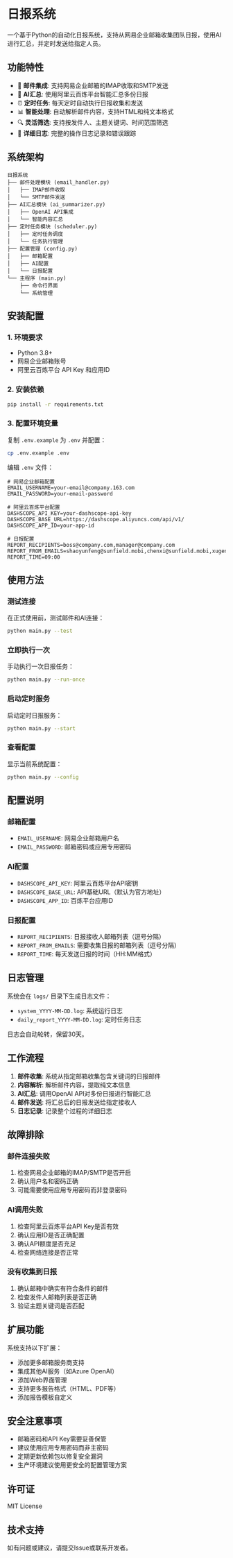 # 日报系统

一个基于Python的自动化日报系统，支持从网易企业邮箱收集团队日报，使用AI进行汇总，并定时发送给指定人员。

## 功能特性

- 📧 **邮件集成**: 支持网易企业邮箱的IMAP收取和SMTP发送
- 🤖 **AI汇总**: 使用阿里云百炼平台智能汇总多份日报
- ⏰ **定时任务**: 每天定时自动执行日报收集和发送
- 📊 **智能处理**: 自动解析邮件内容，支持HTML和纯文本格式
- 🔍 **灵活筛选**: 支持按发件人、主题关键词、时间范围筛选
- 📝 **详细日志**: 完整的操作日志记录和错误跟踪

## 系统架构

```
日报系统
├── 邮件处理模块 (email_handler.py)
│   ├── IMAP邮件收取
│   └── SMTP邮件发送
├── AI汇总模块 (ai_summarizer.py)
│   ├── OpenAI API集成
│   └── 智能内容汇总
├── 定时任务模块 (scheduler.py)
│   ├── 定时任务调度
│   └── 任务执行管理
├── 配置管理 (config.py)
│   ├── 邮箱配置
│   ├── AI配置
│   └── 日报配置
└── 主程序 (main.py)
    ├── 命令行界面
    └── 系统管理
```

## 安装配置

### 1. 环境要求

- Python 3.8+
- 网易企业邮箱账号
- 阿里云百炼平台 API Key 和应用ID

### 2. 安装依赖

```bash
pip install -r requirements.txt
```

### 3. 配置环境变量

复制 `.env.example` 为 `.env` 并配置：

```bash
cp .env.example .env
```

编辑 `.env` 文件：

```env
# 网易企业邮箱配置
EMAIL_USERNAME=your-email@company.163.com
EMAIL_PASSWORD=your-email-password

# 阿里云百炼平台配置
DASHSCOPE_API_KEY=your-dashscope-api-key
DASHSCOPE_BASE_URL=https://dashscope.aliyuncs.com/api/v1/
DASHSCOPE_APP_ID=your-app-id

# 日报配置
REPORT_RECIPIENTS=boss@company.com,manager@company.com
REPORT_FROM_EMAILS=shaoyunfeng@sunfield.mobi,chenxi@sunfield.mobi,xugenli@sunfield.mobi
REPORT_TIME=09:00
```

## 使用方法

### 测试连接

在正式使用前，测试邮件和AI连接：

```bash
python main.py --test
```

### 立即执行一次

手动执行一次日报任务：

```bash
python main.py --run-once
```

### 启动定时服务

启动定时日报服务：

```bash
python main.py --start
```

### 查看配置

显示当前系统配置：

```bash
python main.py --config
```

## 配置说明

### 邮箱配置

- `EMAIL_USERNAME`: 网易企业邮箱用户名
- `EMAIL_PASSWORD`: 邮箱密码或应用专用密码

### AI配置

- `DASHSCOPE_API_KEY`: 阿里云百炼平台API密钥
- `DASHSCOPE_BASE_URL`: API基础URL（默认为官方地址）
- `DASHSCOPE_APP_ID`: 百炼平台应用ID

### 日报配置

- `REPORT_RECIPIENTS`: 日报接收人邮箱列表（逗号分隔）
- `REPORT_FROM_EMAILS`: 需要收集日报的邮箱列表（逗号分隔）
- `REPORT_TIME`: 每天发送日报的时间（HH:MM格式）

## 日志管理

系统会在 `logs/` 目录下生成日志文件：

- `system_YYYY-MM-DD.log`: 系统运行日志
- `daily_report_YYYY-MM-DD.log`: 定时任务日志

日志会自动轮转，保留30天。

## 工作流程

1. **邮件收集**: 系统从指定邮箱收集包含关键词的日报邮件
2. **内容解析**: 解析邮件内容，提取纯文本信息
3. **AI汇总**: 调用OpenAI API对多份日报进行智能汇总
4. **邮件发送**: 将汇总后的日报发送给指定接收人
5. **日志记录**: 记录整个过程的详细日志

## 故障排除

### 邮件连接失败

1. 检查网易企业邮箱的IMAP/SMTP是否开启
2. 确认用户名和密码正确
3. 可能需要使用应用专用密码而非登录密码

### AI调用失败

1. 检查阿里云百炼平台API Key是否有效
2. 确认应用ID是否正确配置
3. 确认API额度是否充足
4. 检查网络连接是否正常

### 没有收集到日报

1. 确认邮箱中确实有符合条件的邮件
2. 检查发件人邮箱列表是否正确
3. 验证主题关键词是否匹配

## 扩展功能

系统支持以下扩展：

- 添加更多邮箱服务商支持
- 集成其他AI服务（如Azure OpenAI）
- 添加Web界面管理
- 支持更多报告格式（HTML、PDF等）
- 添加报告模板自定义

## 安全注意事项

- 邮箱密码和API Key需要妥善保管
- 建议使用应用专用密码而非主密码
- 定期更新依赖包以修复安全漏洞
- 生产环境建议使用更安全的配置管理方案

## 许可证

MIT License

## 技术支持

如有问题或建议，请提交Issue或联系开发者。 